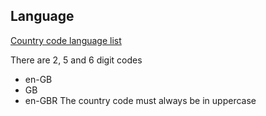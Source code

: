 ## Language 

[Country code language list](https://www.fincher.org/Utilities/CountryLanguageList.shtml)

There are 2, 5 and 6 digit codes
- en-GB
- GB
- en-GBR
The country code must always be in uppercase